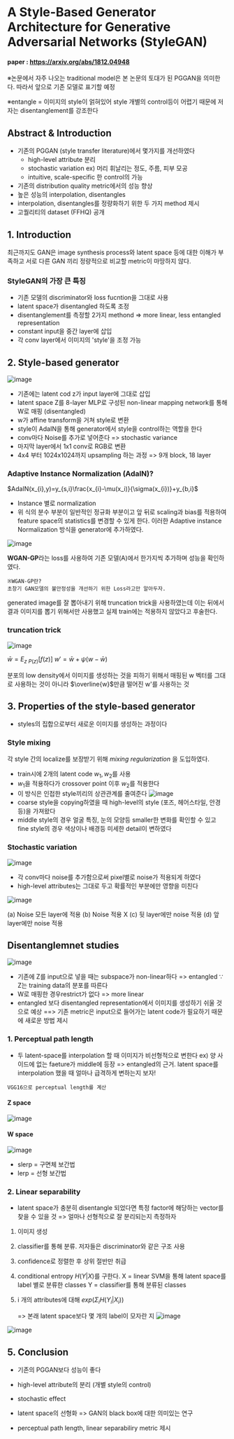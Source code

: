 # A Style-Based Generator Architecture for Generative Adversarial Networks (StyleGAN)

#### paper : https://arxiv.org/abs/1812.04948

※논문에서 자주 나오는 traditional model은 본 논문의 토대가 된 PGGAN을 의미한다. 따라서 앞으로 기존 모델로 표기할 예정

※entangle = 이미지의 style이 얽혀있어 style 개별의 control등이 어렵기 때문에 저자는 disentanglement를 강조한다

## Abstract & Introduction
- 기존의 PGGAN (style transfer literature)에서 몇가지를 개선하였다
  - high-level attribute 분리
  - stochastic variation ex) 머리 휘날리는 정도, 주름, 피부 모공
  - intuitive, scale-specific 한 control의 가능
- 기존의 distribution quality metric에서의 성능 향상
- 높은 성능의 interpolation, disentangles
- interpolation, disentangles를 정량화하기 위한 두 가지 method 제시
- 고퀄리티의 dataset (FFHQ) 공개
## 1. Introduction
최근까지도 GAN은 image synthesis process와 latent space 등에 대한 이해가 부족하고 서로 다른 GAN 끼리 정량적으로 비교할 metric이 마땅하지 않다.
### StyleGAN의 가장 큰 특징
- 기존 모델의 discriminator와 loss fucntion을 그대로 사용
- latent space가 disentangled 하도록 조정
- disentanglement를 측정할 2가지 methond => more linear, less entangled representation
- constant input을 중간 layer에 삽입
- 각 conv layer에서 이미지의 'style'을 조정 가능
## 2. Style-based generator
![image](https://user-images.githubusercontent.com/70709889/174525865-d10bc42d-a6ae-4ff6-af8d-910f4b3e19b2.png)
- 기존에는 latent cod z가 input layer에 그대로 삽입
- latent space Z를 8-layer MLP로 구성된 non-linear mapping network를 통해 W로 매핑 (disentangled)
- w가 affine transform을 거쳐 style로 변환
- style이 AdaIN을 통해 generator에서 style을 control하는 역할을 한다
- conv마다 Noise를 추가로 넣어준다 => stochastic variance
- 마지막 layer에서 1x1 conv로 RGB로 변환
- 4x4 부터 1024x1024까지 upsampling 하는 과정 => 9개 block, 18 layer
### Adaptive Instance Normalization (AdaIN)?
$AdaIN(x_{i},y)=y_{s,i}\frac{x_{i}-\mu(x_i)}{\sigma(x_{i})}+y_{b,i}$

- Instance 별로 normalization
- 위 식의 분수 부분이 일반적인 정규화 부분이고 앞 뒤로 scaling과 bias를 적용하여 feature space의 statistics를 변경할 수 있게 한다.
이러한 Adaptive instance Normalization 방식을 generator에 추가하였다.

![image](https://user-images.githubusercontent.com/70709889/174528516-5fba3b3b-284f-49a5-b3a3-3202a2339d47.png)

**WGAN-GP**라는 loss를 사용하여 기존 모델(A)에서 한가지씩 추가하며 성능을 확인하였다.
```
※WGAN-GP란?
초창기 GAN모델의 불안정성을 개선하기 위한 Loss라고만 알아두자.
```
generated image를 잘 뽑아내기 위해 truncation trick을 사용하였는데 이는 뒤에서 결과 이미지를 뽑기 위해서만 사용했고 실제 train에는 적용하지 않았다고 후술한다.
### truncation trick
![image](https://user-images.githubusercontent.com/70709889/174530323-bff0c4e5-7348-45f3-930f-fbfa750df60b.png)

$\bar{w}=E_{z~P(z)}[f(z)]$
$w'=\bar{w}+\psi(w-\bar{w})$

분포의 low density에서 이미지를 생성하는 것을 피하기 위해서 매핑된 w 벡터를 그대로 사용하는 것이 아니라 $\overline{w}$만큼 떨어진 w'를 사용하는 것
## 3. Properties of the style-based generator
- styles의 집합으로부터 새로운 이미지를 생성하는 과정이다
### Style mixing
각 style 간의 localize를 보장받기 위해 _mixing regularization_ 을 도입하였다.
- train시에 2개의 latent code $w_{1}, w_{2}$를 사용
- $w_{1}$을 적용하다가 crossover point 이후 $w_{2}$를 적용한다
- 이 방식은 인접한 style끼리의 상관관계를 줄여준다
![image](https://user-images.githubusercontent.com/70709889/174530915-5e34a3cd-078f-4cff-9abb-8aa6d5c391d0.png)
- coarse style을 copying하였을 때 high-level의 style (포즈, 헤어스타일, 안경등)을 가져왔다
- middle style의 경우 얼굴 특징, 눈의 모양등 smaller한 변화를 확인할 수 있고 fine style의 경우 색상이나 배경등 미세한 detail이 변하였다
### Stochastic variation
![image](https://user-images.githubusercontent.com/70709889/174796693-428dcedb-63b0-40f0-96f4-192a17208bf2.png)

- 각 conv마다 noise를 추가함으로써 pixel별로 noise가 적용되게 하였다
- high-level attributes는 그대로 두고 확률적인 부분에만 영향을 미친다

![image](https://user-images.githubusercontent.com/70709889/174795865-6547daa5-3beb-48e9-91d2-9ee821856b2f.png)

(a) Noise 모든 layer에 적용
(b) Noise 적용 X
(c) 뒷 layer에만 noise 적용
(d) 앞 layer에만 noise 적용
## Disentanglemnet studies
![image](https://user-images.githubusercontent.com/70709889/174791341-c960bca5-f305-430a-b8b5-28a9a59eb94a.png)

- 기존에 Z를 input으로 넣을 때는 subspace가 non-linear하다 => entangled
  ∵ Z는 training data의 분포를 따른다
- W로 매핑한 경우restrict가 없다 => more linear
- entangled 보다 disentangled representation에서 이미지를 생성하기 쉬울 것으로 예상
==> 기존 metric은 input으로 들어가는 latent code가 필요하기 때문에 새로운 방법 제시
### 1. Perceptual path length
- 두 latent-space를 interpolation 할 때 이미지가 비선형적으로 변한다 ex) 양 사이드에 없는 faeture가 middle에 등장
=> entangled의 근거. latent space를 interpolation 했을 때 얼마나 급격하게 변하는지 보자!
```
VGG16으로 perceptual length를 계산
```
#### Z space
![image](https://user-images.githubusercontent.com/70709889/174802361-bb9d6271-83c9-44b3-bbb8-85cbcd220c69.png)

#### W space
![image](https://user-images.githubusercontent.com/70709889/174801809-8bb69ff6-18b1-4f96-91fe-70d997782c1c.png)

- slerp = 구면체 보간법
- lerp = 선형 보간법
### 2. Linear separability
- latent space가 충분히 disentangle 되었다면 특정 factor에 해당하는 vector를 찾을 수 있을 것
  => 얼마나 선형적으로 잘 분리되는지 측정하자
1. 이미지 생성
2. classifier를 통해 분류. 저자들은 discriminator와 같은 구조 사용
3. confidence로 정렬한 후 상위 절반만 취급
4. conditional entropy $H(Y|X)$를 구한다.
    X = linear SVM을 통해 latent space를 label 별로 분류한 classes
    Y = classifier를 통해 분류된 classes
5. i 개의 attributes에 대해 $exp(\Sigma_{i}H(Y_{i}|X_{i}))$
 
    => 본래 latent space보다 몇 개의 label이 모자란 지
![image](https://user-images.githubusercontent.com/70709889/174841349-9570cef0-a127-40af-893c-b288f6a0f8a3.png)

![image](https://user-images.githubusercontent.com/70709889/174841439-82e249b2-e4cc-46b3-b4a7-b345085ad61e.png)
## 5. Conclusion
- 기존의 PGGAN보다 성능이 좋다
- high-level attribute의 분리 (개별 style의 control)
- stochastic effect
- latent space의 선형화
    => GAN의 black box에 대한 의미있는 연구
    
- perceptual path length, linear separabiliry metric 제시
